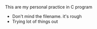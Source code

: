 This are my personal practice in C program
* Don't mind the filename. it's rough
* Trying lot of things out
